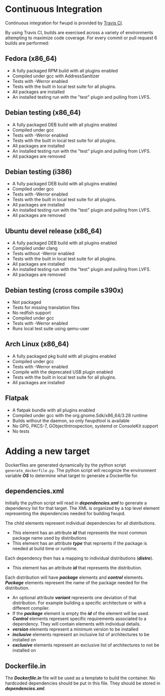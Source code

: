 Continuous Integration
======================
Continuous integration for fwupd is provided by [Travis CI](https://travis-ci.org/hughsie/fwupd).

By using Travis CI, builds are exercised across a variety of environments attempting to maximize code coverage.
For every commit or pull request 6 builds are performed:

Fedora (x86_64)
------

* A fully packaged RPM build with all plugins enabled
* Compiled under gcc with AddressSanitizer
* Tests with -Werror enabled
* Tests with the built in local test suite for all plugins.
* All packages are installed
* An installed testing run with the "test" plugin and pulling from LVFS.

Debian testing (x86_64)
------

* A fully packaged DEB build with all plugins enabled
* Compiled under gcc
* Tests with -Werror enabled
* Tests with the built in local test suite for all plugins.
* All packages are installed
* An installed testing run with the "test" plugin and pulling from LVFS.
* All packages are removed

Debian testing (i386)
------

* A fully packaged DEB build with all plugins enabled
* Compiled under gcc
* Tests with -Werror enabled
* Tests with the built in local test suite for all plugins.
* All packages are installed
* An installed testing run with the "test" plugin and pulling from LVFS.
* All packages are removed

Ubuntu devel release (x86_64)
------

* A fully packaged DEB build with all plugins enabled
* Compiled under clang
* Tests without -Werror enabled
* Tests with the built in local test suite for all plugins.
* All packages are installed
* An installed testing run with the "test" plugin and pulling from LVFS.
* All packages are removed

Debian testing (cross compile s390x)
------

* Not packaged
* Tests for missing translation files
* No redfish support
* Compiled under gcc
* Tests with -Werror enabled
* Runs local test suite using qemu-user

Arch Linux (x86_64)
----------

* A fully packaged pkg build with all plugins enabled
* Compiled under gcc
* Tests with -Werror enabled
* Compile with the deprecated USB plugin enabled
* Tests with the built in local test suite for all plugins.
* All packages are installed

Flatpak
----------
* A flatpak bundle with all plugins enabled
* Compiled under gcc with the org.gnome.Sdk/x86_64/3.28 runtime
* Builds without the daemon, so only fwupdtool is available
* No GPG, PKCS-7, GObjectIntrospection, systemd or ConsoleKit support
* No tests

Adding a new target
===================
Dockerfiles are generated dynamically by the python script ```generate_dockerfile.py```.
The python script will recognize the environment variable ***OS*** to determine what target to generate a Dockerfile for.

dependencies.xml
----------------
Initially the python script will read in ___dependencies.xml___ to generate a dependency list for that target.
The XML is organized by a top level element representing the dependencies needed for building fwupd.

The child elements represent individual dependencies for all distributions.
* This element has an attribute ***id*** that represents the most common package name used by distributions
* This element has an attribute ***type*** that reprsents if the package is needed at build time or runtime.  

Each dependency then has a mapping to individual distributions (___distro___).
* This element has an attribute ***id*** that represents the distribution.

Each distribution will have ***package*** elements and ***control*** elements.
***Package*** elements represent the name of the package needed for the distribution.
* An optional attribute ***variant*** represents one deviation of that distribution.  For example building a specific architecture or with a different compiler.
* If the ***package*** element is empty the ***id*** of the ___<dependency>___ element will be used.
***Control*** elements represent specific requirements associated to a dependency. They will contain elements with individual details.
* ___version___ elements represent a minimum version to be installed
* ___inclusive___ elements represent an inclusive list of architectures to be installed on
* ___exclusive___ elements represent an exclusive list of architectures to not be installed on

Dockerfile.in
-------------
The ***Dockerfile.in*** file will be used as a template to build the container.  No hardcoded dependencies should be put in this file.  They should be stored in ***dependencies.xml***.
